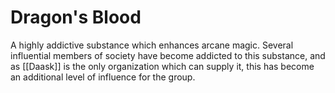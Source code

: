 # Dragon's Blood

A highly addictive substance which enhances arcane magic. Several influential members of society have become addicted to this substance, and as [[Daask]] is the only organization which can supply it, this has become an additional level of influence for the group. 